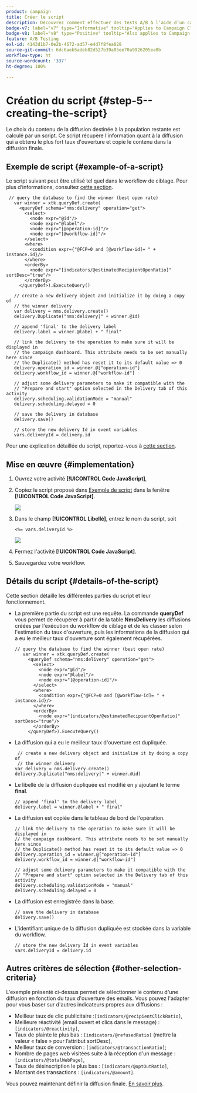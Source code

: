 ```yaml
---
product: campaign
title: Créer le script
description: Découvrez comment effectuer des tests A/B à lʼaide dʼun cas dʼutilisation spécifique
badge-v7: label="v7" type="Informative" tooltip="Applies to Campaign Classic v7"
badge-v8: label="v8" type="Positive" tooltip="Also applies to Campaign v8"
feature: A/B Testing
exl-id: 4143d1b7-0e2b-4672-ad57-e4d7f8fea028
source-git-commit: 6dc6aeb5adeb82d527b39a05ee70a9926205ea0b
workflow-type: ht
source-wordcount: '337'
ht-degree: 100%

---
```


# Création du script {#step-5--creating-the-script}



Le choix du contenu de la diffusion destinée à la population restante est calculé par un script. Ce script récupère l&#39;information quant à la diffusion qui a obtenu le plus fort taux d&#39;ouverture et copie le contenu dans la diffusion finale.

## Exemple de script {#example-of-a-script}

Le script suivant peut être utilisé tel quel dans le workflow de ciblage. Pour plus d’informations, consultez [cette section](#implementation).

```
 // query the database to find the winner (best open rate)
   var winner = xtk.queryDef.create(
     <queryDef schema="nms:delivery" operation="get">
       <select>
         <node expr="@id"/>
         <node expr="@label"/>
         <node expr="[@operation-id]"/>
         <node expr="[@workflow-id]"/>
       </select>
       <where>
         <condition expr={"@FCP=0 and [@workflow-id]= " + instance.id}/>
       </where>
       <orderBy>
         <node expr="[indicators/@estimatedRecipientOpenRatio]" sortDesc="true"/>
       </orderBy>
     </queryDef>).ExecuteQuery()
   
   // create a new delivery object and initialize it by doing a copy of
   // the winner delivery
   var delivery = nms.delivery.create()
   delivery.Duplicate("nms:delivery|" + winner.@id)

   // append 'final' to the delivery label
   delivery.label = winner.@label + " final"

   // link the delivery to the operation to make sure it will be displayed in
   // the campaign dashboard. This attribute needs to be set manually here since 
   // the Duplicate() method has reset it to its default value => 0
   delivery.operation_id = winner.@["operation-id"]
   delivery.workflow_id = winner.@["workflow-id"]

   // adjust some delivery parameters to make it compatible with the 
   // "Prepare and start" option selected in the Delivery tab of this activity
   delivery.scheduling.validationMode = "manual"
   delivery.scheduling.delayed = 0
 
   // save the delivery in database
   delivery.save()
 
   // store the new delivery Id in event variables
   vars.deliveryId = delivery.id
```

Pour une explication détaillée du script, reportez-vous à [cette section](#details-of-the-script).

## Mise en œuvre {#implementation}

1. Ouvrez votre activité **[!UICONTROL Code JavaScript]**,
1. Copiez le script proposé dans [Exemple de script](#example-of-a-script) dans la fenêtre **[!UICONTROL Code JavaScript]**.

   ![](assets/use_case_abtesting_configscript_002.png)

1. Dans le champ **[!UICONTROL Libellé]**, entrez le nom du script, soit

   ```
   <%= vars.deliveryId %>
   ```

   ![](assets/use_case_abtesting_configscript_003.png)

1. Fermez l&#39;activité **[!UICONTROL Code JavaScript]**.
1. Sauvegardez votre workflow.

## Détails du script {#details-of-the-script}

Cette section détaille les différentes parties du script et leur fonctionnement.

* La première partie du script est une requête. La commande **queryDef** vous permet de récupérer à partir de la table **NmsDelivery** les diffusions créées par l&#39;exécution du workflow de ciblage et de les classer selon l&#39;estimation du taux d&#39;ouverture, puis les informations de la diffusion qui a eu le meilleur taux d&#39;ouverture sont également récupérées.

   ```
   // query the database to find the winner (best open rate)
      var winner = xtk.queryDef.create(
        <queryDef schema="nms:delivery" operation="get">
          <select>
            <node expr="@id"/>
            <node expr="@label"/>
            <node expr="[@operation-id]"/>
          </select>
          <where>
            <condition expr={"@FCP=0 and [@workflow-id]= " + instance.id}/>
          </where>
          <orderBy>
            <node expr="[indicators/@estimatedRecipientOpenRatio]" sortDesc="true"/>
          </orderBy>
        </queryDef>).ExecuteQuery()
   ```

* La diffusion qui a eu le meilleur taux d&#39;ouverture est dupliquée.

   ```
    // create a new delivery object and initialize it by doing a copy of
    // the winner delivery
   var delivery = nms.delivery.create()
   delivery.Duplicate("nms:delivery|" + winner.@id)
   ```

* Le libellé de la diffusion dupliquée est modifié en y ajoutant le terme **final**.

   ```
   // append 'final' to the delivery label
   delivery.label = winner.@label + " final"
   ```

* La diffusion est copiée dans le tableau de bord de l&#39;opération.

   ```
   // link the delivery to the operation to make sure it will be displayed in
   // the campaign dashboard. This attribute needs to be set manually here since 
   // the Duplicate() method has reset it to its default value => 0
   delivery.operation_id = winner.@["operation-id"]
   delivery.workflow_id = winner.@["workflow-id"]
   ```

   ```
   // adjust some delivery parameters to make it compatible with the 
   // "Prepare and start" option selected in the Delivery tab of this activity
   delivery.scheduling.validationMode = "manual"
   delivery.scheduling.delayed = 0
   ```

* La diffusion est enregistrée dans la base.

   ```
   // save the delivery in database
   delivery.save()
   ```

* L&#39;identifiant unique de la diffusion dupliquée est stockée dans la variable du workflow.

   ```
   // store the new delivery Id in event variables
   vars.deliveryId = delivery.id
   ```

## Autres critères de sélection {#other-selection-criteria}

L&#39;exemple présenté ci-dessus permet de sélectionner le contenu d&#39;une diffusion en fonction du taux d&#39;ouverture des emails. Vous pouvez l&#39;adapter pour vous baser sur d&#39;autres indicateurs propres aux diffusions :

* Meilleur taux de clic publicitaire :`[indicators/@recipientClickRatio]`,
* Meilleure réactivité (email ouvert et clics dans le message) : `[indicators/@reactivity]`,
* Taux de plainte le plus bas : `[indicators/@refusedRatio]` (mettre la valeur « false » pour l’attribut sortDesc),
* Meilleur taux de conversion : `[indicators/@transactionRatio]`;
* Nombre de pages web visitées suite à la réception d&#39;un message : `[indicators/@totalWebPage]`,
* Taux de désinscription le plus bas : `[indicators/@optOutRatio]`,
* Montant des transactions : `[indicators/@amount]`.

Vous pouvez maintenant définir la diffusion finale. [En savoir plus](a-b-testing-uc-final-delivery.md).
